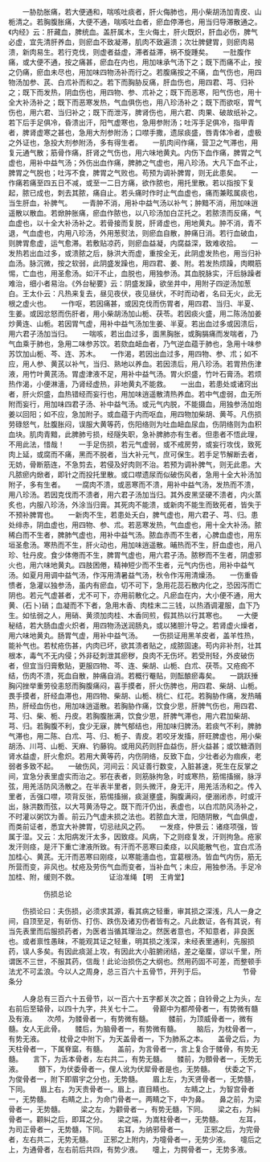 <!-- { "loadSidebar": true } -->
　　一胁肋胀痛，若大便通和，喘咳吐痰者，肝火侮肺也，用小柴胡汤加青皮、山栀清之。若胸腹胀痛，大便不通，喘咳吐血者，瘀血停滞也，用当归导滞散通之。《内经》云：肝藏血，脾统血。盖肝属木，生火侮土，肝火既炽，肝血必伤，脾气必虚，宜先清肝养血，则瘀血不致凝滞，肌肉不致遍溃；次壮脾健胃，则瘀肉易溃，新肉易生。若行克伐，则虚者益虚，滞者益滞，祸不旋踵矣。　　一肚腹作痛，或大便不通，按之痛甚，瘀血在内也，用加味承气汤下之；既下而痛不止，按之仍痛，瘀血未尽也，用加味四物汤补而行之。若腹痛按之不痛，血气伤也，用四物汤加参、芪、白朮补而和之。若下而胸胁反痛，肝血伤也，用四君、芎、归补之；既下而发热，阴血伤也，用四物、参、朮补之；既下而恶寒，阳气伤也，用十全大补汤补之；既下而恶寒发热，气血俱伤也，用八珍汤补之；既下而欲呕，胃气伤也，用六君、当归补之；既下而泄泻，脾肾伤也，用六君、肉果、破故纸补之。若下后手足俱冷，昏溃出汗，阳气虚寒也，急用参附汤；吐泻手足俱冷，指甲青者，脾肾虚寒之甚也，急用大剂参附汤；口噤手撒，遗尿痰盛，唇青体冷者，虚极之外证也，急投大剂参附汤，多有得生者。　　一肌肉间作痛，营卫之气滞也，用复元通气散；筋骨作痛，肝肾之气伤也，用六味地黄丸。内伤下血作痛，脾胃之气虚也，用补中益气汤；外伤出血作痛，脾肺之气虚也，用八珍汤。大凡下血不止，脾胃之气脱也；吐泻不食，脾胃之气败也。苟预为调补脾胃，则无此患矣。　　一作痛若痛至四五日不减，或至一二日方痛，欲作脓也，用托里散。若以指按下复起，脓已成也，刺去其脓，痛自止。若头痛时作时止气血虚也，痛而兼眩属痰也，当生肝血，补脾气。　　一青肿不消，用补中益气汤以补气；肿黯不消，用加味逍遥散以散血。若焮肿胀痛，瘀血作脓也，以八珍汤加白芷托之。若脓溃而反痛，气血虚也，以十全大补汤补之。若骨接而复脱，肝肾虚也，用地黄丸。肿不消，青不退，气血虚也，内用八珍汤，外用葱熨法，则瘀血自散，肿痛日消。若行血破血，则脾胃愈虚，运气愈滞。若敷贴凉药，则瘀血益凝，内腐益深，致难收拾。　　一发热若出血过多，或溃脓之后，脉洪大而虚，重按全无，此阴虚发热也，用当归补血汤。脉沉微，按之软弱，此阴盛发躁也，用四君、姜、附。若发热烦躁，肉瞤筋惕，亡血也，用圣愈汤。如汗不止，血脱也，用独参汤。其血脱脉实，汗后脉躁者难治，细小者易治。《外台秘要》云：阴盛发躁，欲坐井中，用附子四逆汤加葱白。王太仆云：凡热来复去，昼见夜伏，夜见昼伏，不时而动者，名曰无火，此无根之虚火也。　　一作呕，若因痛甚，或因克伐而伤胃者，用四君、当归、半夏、生姜。或因忿怒而伤肝者，用小柴胡汤加山栀、茯苓。若因痰火盛，用二陈汤加姜炒黄连、山栀。若因胃气虚，用补中益气汤加生姜、半夏。若出血过多或因溃后，用六君子汤加当归。　　一喘咳，若出血过多，面黑胸胀，或胸膈痛而发喘者，乃气血乘于肺也，急用二味参苏饮。若欬血衄血者，乃气逆血蕴于肺也，急用十味参苏饮加山栀、芩、连、苏木。　　一作渴，若因出血过多，用四物、参、朮；如不应，用人参、黄芪以补气，当归、熟地以养血。若因溃后，用八珍汤。若胃热伤津液，用竹叶黄芪汤。胃虚津液不足，用补中益气汤。胃火炽盛，竹叶石膏汤。若烦热作渴，小便淋濇，乃肾经虚热，非地黄丸不能救。　　一出血，若患处或诸窍出者，肝火炽盛，血热错经而妄行也，用加味逍遥散清热养血。若中气虚弱，血无所附而妄行，用加味四君子汤、补中益气汤。或元气内脱，不能摄血，用独参汤加炮姜以回阳；如不应，急加附子。或血蕴于内而呕血，用四物加柴胡、黄芩。凡伤损劳碌怒气，肚腹胀闷，误服大黄等药，伤阳络则为吐血衄血尿血，伤阴络则为血积血块。肌肉青黯，此脾肺亏损，经隧失职，急补脾肺亦有生者。但患者不悟此理，不用此法，惜哉！　　一手足伤损，若元气虚弱，或不戒房劳，或妄行攻伐，致死肉上延，或腐而不痛，黑而不脱者，当大补元气，庶可保生。若手足节解断去者，无妨，骨断筋连，不急剪去，若侵及好肉则不治。若预为调补脾气，则无此患。大凡脓瘀内焮者，即针之而投托里散。或口噤遗尿而似破伤风者，急用十全大补汤加附子，多有生者。　　一腐肉不溃，或恶寒而不溃，用补中益气汤，发热而不溃，用八珍汤。若因克伐而不溃者，用六君子汤加当归。其外皮黑坚硬不溃者，内火蒸炙也，内服八珍汤，外涂当归膏。其死肉不能溃，或新肉不能生而致死者，皆失于不预补脾胃也。　　一新肉不生，若患处夭白，脾气虚也，用六君子、芎、归。患处绯赤，阴血虚也，用四物、参、朮。若恶寒发热，气血虚也，用十全大补汤。脓稀白而不生者，脾肺气虚也，用补中益气汤。脓血赤而不生者，心脾血虚也，用东垣圣愈汤。寒热而不生，肝火动也，用加味逍遥散。晡热而不生，肝血虚也，用八珍、牡丹皮。食少体倦而不生，脾胃气虚也，用六君子汤。脓秽而不生者，阴虚邪火也，用六味地黄丸。四肢困倦，精神短少而不生者，元气内伤也，用补中益气汤。如夏月用调中益气汤，作泻用清暑益气汤，秋令作泻用清燥汤。　　一伤重昏愦者，急灌以独参汤，虽内有瘀血，切不可下，急用花蕊石散内化之，恐因泻而亡阴也。若元气虚甚者，尤不可下，亦用前散化之。凡瘀血在内，大小便不通，用大黄、(石卜)硝；血凝而不下者，急用木香、肉桂末二三钱，以热酒调灌服，血下乃生。如怯弱之人，用硝、黄须加肉桂、木香同煎，假其热以行其寒也。　　一大便秘结，若大肠血虚火炽者，用四物汤送润肠丸，或以猪胆汁导之。若肾虚火燥者，用六味地黄丸。肠胃气虚，用补中益气汤。　　一伤损证用黑羊皮者，盖羊性热，能补气也。若杖疮伤甚，内肉已坏，欲其溃者贴之，成脓固速。苟内非补剂，壮其根本，毒气不无内侵；外非砭刺泄其瘀秽，良肉不无伤坏。若受刑轻，外皮破伤者，但宜当归膏敷贴，更服四物、芩、连、柴胡、山栀、白朮、茯苓。又疮痂不结，伤肉不溃，死血自散，肿痛自消。若概行罨贴，则酝酿瘀毒矣。　　一跳跃捶胸闪挫举重劳役恚怒而胸腹痛闷，喜手摸者，肝火伤脾也，用四君、柴胡、山栀。畏手摸者，肝经血滞也，用四物、柴胡、山栀、桃仁、红花。若胸胁作痛，发热晡热，肝经血伤也，用加味逍遥散。若胸胁作痛，饮食少思，肝脾气伤也，用四君、芎、归、柴、栀、丹皮。若胸腹胀满，饮食少思，肝脾气滞也，用六君加柴胡、芎、归。若胸腹不利，食少无寐，脾气郁结也，用加味归脾汤。若痰气不利，脾肺气滞也，用二陈、白朮、芎、归、栀子、青皮。若咬牙发搐，肝旺脾虚也，用小柴胡汤、川芎、山栀、天麻、钓藤钩。或用风药则肝血益伤，肝火益甚；或饮糖酒则肾水益虚，肝火愈炽。若用大黄等药，内伤阴络，反致下血，少壮者必为痼疾，老弱者多致不起。　　一破伤风，河间云：风证善行数变，入脏甚速，死生在反掌之间，宜急分表里虚实而治之。邪在表者，则筋脉拘急，时或寒热，筋惕搐搦，脉浮弦，用羌活防风汤散之。在半表半里者，则头微汗，身无汗，用羌活汤和之。传入里者，舌强口噤，项背反张，筋惕搐搦，痰涎壅盛，胸腹满闷，便溺闭赤，时或汗出，脉洪数而弦，以大芎黄汤导之。既下而汗仍出，表虚也，以白朮防风汤补之，不时灌以粥饮为善。前云乃气虚未损之法也。若脓血大泄，阳随阴散，气血俱虚，而类前证者，悉宜大补脾胃，切忌祛风之药。　　一发痉，仲景云：诸痉项强，皆属于湿。又云：太阳病发汗太多，因致痉。风病，下之则痉复发，汗则拘急。疮家发汗则痉，是汗下重亡津液所致。有汗而不恶寒曰柔痉，以风能散气也，宜白朮汤加桂心、黄芪。无汗而恶寒曰刚痉，以寒能濇血也，宜葛根汤。皆血气内伤，筋无所营而变，非风也。杖疮及劳伤气血而变者，当补血气；未应，用独参汤。手足冷加桂、附，缓则不救。
　　　　证治准绳 【明　王肯堂】

　　　　　伤损总论

　　伤损论曰：夫伤损，必须求其源，看其病之轻重，审其损之深浅，凡人一身之间，自顶至足，有斫伤、打伤、跌伤及诸刃伤者皆有之。凡此数证，各有其说，有当先表里而后服损药者，为医者当循其理治之。然医者意也，不知意者，非良医也。或者禀性愚昧，不能观其证之轻重，明其损之浅深，未经表里通利，先服损药，误人多矣。有因此痰涎上攻，有因此大小脏腑闭结，差之毫厘，谬以千里，所谓医不三世，不服其药，信哉！此论治损伤之大纲也。然用药固不可差，而整顿手法尤不可孟浪。今以人之周身，总三百六十五骨节，开列于后。
　　　　　节骨条分

　　人身总有三百六十五骨节，以一百六十五字都关次之首；自铃骨之上为头，左右前后至辕骨，以四十九字，共关七十二。　　骨巅中为都颅骨者一，有势微有髓及有液。　　次颅，为髅骨者一，有势微有髓。
　　髅前，为顶威骨者一，微有髓。女人无此骨。　　髅后，为脑骨者一，有势微有髓。
　　脑后，为枕骨者一，有势无液。
　　枕骨之中附下，为天盖骨者一，下为肺系之本。　　盖骨之后，为天柱骨者一，下属脊窳，有髓。　　盖前，为言骨者一，言上复合于髅骨，有势无髓。　　言下，为舌本骨者，左右共二，有势无髓。　　髅前，为顖骨者一，无势无液。
　　顖下，为伏委骨者一，俚人讹为伏犀骨者是也，无势髓。　　伏委之下，为俊骨者一，附下即眉宇之分也，无势髓。　　眉上左，为天贤骨者一，无势髓，下同。　　眉上右，为天贵骨者一。眉上，直目睛也。　　左睛之上，为智宫骨者一，无势髓。　　右睛之上，为命门骨者一。两睛之下，中为鼻。　　鼻之前，为梁骨者一，无势髓。
　　梁之左，为颧骨者一，有势无髓，下同。　　梁之右，为糾骨者一。颧糾之后，即耳之分。　　梁之端，为嵩柱骨者一，无势髓。
　　左耳，为司正骨者一，无势髓，下同。　　右耳，为纳邪骨者一。
　　正邪之后，为完骨者，左右共二，无势无髓。　　正邪之上附内，为嚏骨者一，无势少液。　　嚏后之上，为通骨者，左右前后共四，有势少液。　　嚏上，为腭骨者一，无势多液。
